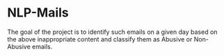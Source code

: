 # NLP-Mails

The goal of the project is to identify such emails on a given day based on the above inappropriate content and classify them as Abusive or Non-Abusive emails.
